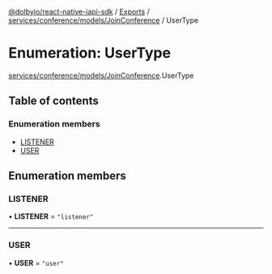 [@dolbyio/react-native-iapi-sdk](../README.md) / [Exports](../modules.md) / [services/conference/models/JoinConference](../modules/services_conference_models_JoinConference.md) / UserType

# Enumeration: UserType

[services/conference/models/JoinConference](../modules/services_conference_models_JoinConference.md).UserType

## Table of contents

### Enumeration members

- [LISTENER](services_conference_models_JoinConference.UserType.md#listener)
- [USER](services_conference_models_JoinConference.UserType.md#user)

## Enumeration members

### LISTENER

• **LISTENER** = `"listener"`

___

### USER

• **USER** = `"user"`
